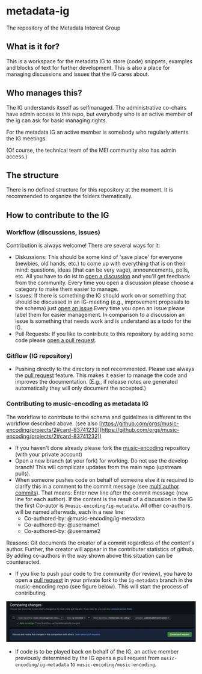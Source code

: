 # metadata-ig
The repository of the Metadata Interest Group

## What is it for?
This is a workspace for the metadata IG to store (code) snippets, examples and blocks of text for further development. This is also a place for managing discussions and issues that the IG cares about.

## Who manages this?
The IG understands itsself as selfmanaged. The administrative co-chairs have admin access to this repo, but everybody who is an active member of the ig can ask for basic managing rights.

For the metadata IG an active member is somebody who regularly attents the IG meetings.

(Of course, the technical team of the MEI community also has admin access.)

## The structure
There is no defined structure for this repository at the moment.
It is recommended to organize the folders thematically.

## How to contribute to the IG
### Workflow (discussions, issues)

Contribution is always welcome! There are several ways for it:

- Diskussions: This should be some kind of 'save place' for everyone (newbies, old hands, etc.) to come up with everything that is on their mind: questions, ideas (that can be very vage), announcements, polls, etc. All you have to do ist to [open a discussion](https://github.com/music-encoding/metadata-ig/discussions) and you'll get feedback from the community. Every time you open a discussion please choose a category to make them easier to manage.
- Issues: If there is something the IG should work on or something that should be discussed in an IG-meeting (e.g., improvement proposals to the schema) just [open an issue](https://github.com/music-encoding/metadata-ig/issues).Every time you open an issue please label them for easier management. In comparison to a discussion an issue is something that needs work and is understand as a todo for the IG.
- Pull Requests: If you like to contribute to this repository by adding some code please [open a pull request](https://github.com/music-encoding/metadata-ig/pulls).

### Gitflow (IG repository)
- Pushing directly to the directory is not recommented. Please use always the [pull request](https://github.com/music-encoding/metadata-ig/pulls) feature. This makes it easier to manage the code and improves the documentation. (E.g., if release notes are generated automatically they will only document the accepted.)

### Contributing to music-encoding as metadata IG
The workflow to contribute to the schema and guidelines is different to the workflow described above. (see also [https://github.com/orgs/music-encoding/projects/2#card-83741232](https://github.com/orgs/music-encoding/projects/2#card-83741232))

- If you haven't done already please fork the [music-encoding](https://github.com/music-encoding/music-encoding) repository (with your private account) 
- Open a new branch (at your fork) for working. Do not use the develop branch! This will complicate updates from the main repo (upstream pulls).
- When someone pushes code on behalf of someone else it is required to clarify this in a comment to the commit message (see [multi author commits](https://docs.github.com/en/pull-requests/committing-changes-to-your-project/creating-and-editing-commits/creating-a-commit-with-multiple-authors)). That means: Enter new line after the commit message (new line for each author). If the content is the result of a discussion in the IG the first Co-autor is `@music-encoding/ig-metadata`. All other co-authors will be named afterwads, each in a new line:
    - Co-authored-by: @music-encoding/ig-metadata
    - Co-authored-by: @username1
    - Co-authored-by: @username2

Reasons: Git documents the creator of a commit regardless of the content's author. Further, the creator will appear in the contributer statistics of github. By adding co-authors in the way shown above this situation can be counteracted.
 
- If you like to push your code to the community (for review), you have to open a [pull request](https://github.com/music-encoding/music-encoding/pulls) in your private fork to the `ig-metadata` branch in the music-encoding repo (see figure below). This will start the process of contributing.

![Opening pull request to ig-metadata](img/openPR2music-encoding.png)

- If code is to be played back on behalf of the IG, an active member previously determined by the IG opens a pull request from `music-encoding/ig-metadata` to `music-encoding/music-encoding`.